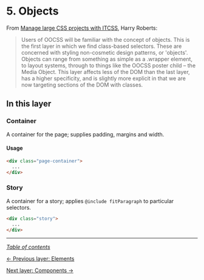 # 5. Objects

From [Manage large CSS projects with ITCSS](https://www.creativebloq.com/web-design/manage-large-css-projects-itcss-101517528#layers), Harry Roberts:

> Users of OOCSS will be familiar with the concept of objects. This is the first layer in which we find class-based selectors. These are concerned with styling non-cosmetic design patterns, or 'objects'. Objects can range from something as simple as a .wrapper element, to layout systems, through to things like the OOCSS poster child – the Media Object. This layer affects less of the DOM than the last layer, has a higher specificity, and is slightly more explicit in that we are now targeting sections of the DOM with classes.

## In this layer

### Container

A container for the page; supplies padding, margins and width.

#### Usage

```html
<div class="page-container">
  ...
</div>
```

### Story

A container for a story; applies `@include fitParagraph` to particular selectors.

```html
<div class="story">
  ...
</div>
```

---

_[Table of contents](../../../README.md#structure)_

[← Previous layer: Elements](../elements)

[Next layer: Components →](../components)
